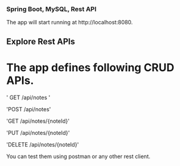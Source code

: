### Spring Boot, MySQL, Rest API

The app will start running at http://localhost:8080.

## Explore Rest APIs

# The app defines following CRUD APIs.

' GET /api/notes '

'POST /api/notes'

'GET /api/notes/{noteId}'

'PUT /api/notes/{noteId}'

'DELETE /api/notes/{noteId}'

You can test them using postman or any other rest client.
